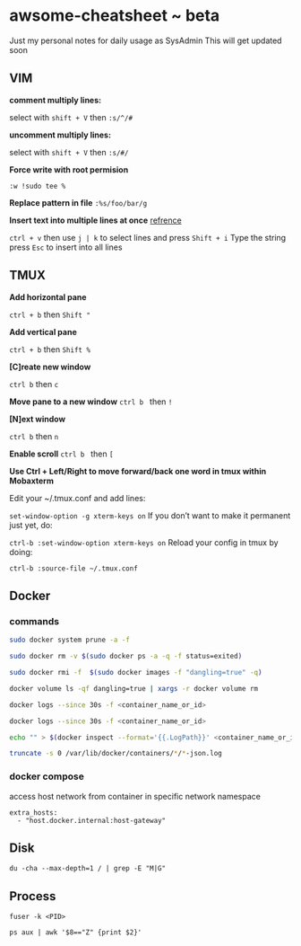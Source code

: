 # awsome-cheatsheet ~ beta
Just my personal notes for daily usage as SysAdmin 
This will get updated soon
## VIM

 **comment multiply lines:**
 
  select with `shift + V` then `:s/^/#`
  
**uncomment multiply lines:**

  select with `shift + V` then `:s/#/`

**Force write with root permision**

  `:w !sudo tee %`
  
  
 **Replace pattern in file**
 `:%s/foo/bar/g`
  

**Insert text into multiple lines at once** [refrence](https://riptutorial.com/vim/example/7301/insert-text-into-multiple-lines-at-once#:~:text=vim%20Inserting%20text%20Insert%20text%20into%20multiple%20lines%20at%20once&text=Use%20%E2%86%91%20%2F%20%E2%86%93%20%2F%20j%20%2F,all%20the%20lines%20you%20selected.)

  `ctrl + v` then use `j | k` to select lines and press `Shift + i` 
  Type the string
  press `Esc` to insert into all lines
  
## TMUX

**Add horizontal pane**
  
  `ctrl + b` then `Shift "`
  
**Add vertical pane**
  
  `ctrl + b` then `Shift %`
  
**[C]reate new window**

  `ctrl b` then `c`
  
**Move pane to a new window**
  `ctrl b ` then `!`
 
**[N]ext window**

  `ctrl b` then `n`
 
 **Enable scroll**
  `ctrl b ` then `[`
  
 **Use Ctrl + Left/Right to move forward/back one word in tmux within Mobaxterm**

Edit your ~/.tmux.conf and add lines:

`set-window-option -g xterm-keys on`
If you don’t want to make it permanent just yet, do:

`ctrl-b :set-window-option xterm-keys on`
Reload your config in tmux by doing:

`ctrl-b :source-file ~/.tmux.conf`

## Docker

### commands
```bash
sudo docker system prune -a -f

sudo docker rm -v $(sudo docker ps -a -q -f status=exited)

sudo docker rmi -f  $(sudo docker images -f "dangling=true" -q)

docker volume ls -qf dangling=true | xargs -r docker volume rm

docker logs --since 30s -f <container_name_or_id>

docker logs --since 30s -f <container_name_or_id>

echo "" > $(docker inspect --format='{{.LogPath}}' <container_name_or_id>)

truncate -s 0 /var/lib/docker/containers/*/*-json.log

```

### docker compose

access host network from container in specific network namespace
```
extra_hosts:
  - "host.docker.internal:host-gateway"
```

## Disk

```du -cha --max-depth=1 / | grep -E "M|G"```

## Process

``` fuser -k <PID> ```

``` ps aux | awk '$8=="Z" {print $2}' ```
